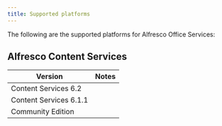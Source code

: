```yaml
---
title: Supported platforms
---
```


The following are the supported platforms for Alfresco Office Services:

## Alfresco Content Services

| Version | Notes |
| ------- | ----- |
| Content Services 6.2 | |
| Content Services 6.1.1 | |
| Community Edition | |
